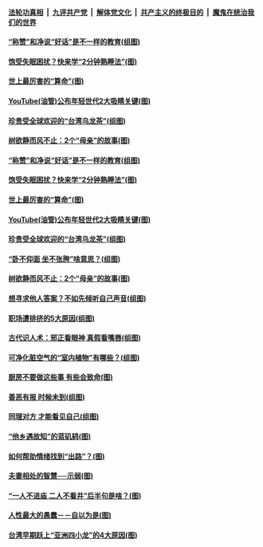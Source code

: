

####  [法轮功真相](../../../../basic/blob/master/README.md?t=11111731) &nbsp;|&nbsp; [九评共产党](../../../../9ping.md/blob/master/README.md?t=11111731) &nbsp;|&nbsp; [解体党文化](../../../../jtdwh.md/blob/master/README.md?t=11111731)  &nbsp;|&nbsp; [共产主义的终极目的](../../../../gczydzjmd.md/blob/master/README.md?t=11111731) &nbsp;|&nbsp; [魔鬼在统治我们的世界](../../../../mgztzwmdsj.md/blob/master/README.md?t=11111731) 

#### [“称赞”和净说“好话”是不一样的教育(组图)](../pages/p8/952047.md?t=11111731) 

#### [饱受失眠困扰？快来学“2分钟熟睡法”(图)](../pages/p8/952160.md?t=11111731) 

#### [世上最厉害的“算命”(图)](../pages/p8/951612.md?t=11111731) 

#### [YouTube(油管)公布年轻世代2大吸睛关键(图)](../pages/p8/952068.md?t=11111731) 

#### [珍贵受全球欢迎的“台湾乌龙茶”(组图)](../pages/p8/952055.md?t=11111731) 

#### [树欲静而风不止：2个“母亲”的故事(图)](../pages/p8/951629.md?t=11111731) 

#### [“称赞”和净说“好话”是不一样的教育(组图)](../pages/p8/952047.md?t=11111731) 

#### [饱受失眠困扰？快来学“2分钟熟睡法”(图)](../pages/p8/952160.md?t=11111731) 

#### [世上最厉害的“算命”(图)](../pages/p8/951612.md?t=11111731) 

#### [YouTube(油管)公布年轻世代2大吸睛关键(图)](../pages/p8/952068.md?t=11111731) 

#### [珍贵受全球欢迎的“台湾乌龙茶”(组图)](../pages/p8/952055.md?t=11111731) 

#### [“卧不仰面 坐不张胯”啥意思？(组图)](../pages/p8/952042.md?t=11111731) 

#### [树欲静而风不止：2个“母亲”的故事(图)](../pages/p8/951629.md?t=11111731) 

#### [想寻求他人答案？不如先倾听自己声音(组图)](../pages/p8/951953.md?t=11111731) 

#### [职场遭排挤的5大原因(组图)](../pages/p8/951951.md?t=11111731) 

#### [古代识人术：邪正看眼神 真假看嘴唇(组图)](../pages/p8/951935.md?t=11111731) 

#### [可净化脏空气的“室内植物”有哪些？(组图)](../pages/p8/951829.md?t=11111731) 

#### [厨房不要做这些事 有些会致命(图)](../pages/p8/951588.md?t=11111731) 

#### [善恶有报 时候未到(组图)](../pages/p8/951604.md?t=11111731) 

#### [同理对方 才能看见自己(组图)](../pages/p8/951802.md?t=11111731) 

#### [“他乡遇故知”的蓝矶鸫(图)](../pages/p8/951781.md?t=11111731) 

#### [如何帮助情绪找到“出路”？(图)](../pages/p8/951774.md?t=11111731) 

#### [夫妻相处的智慧──示弱(图)](../pages/p8/951772.md?t=11111731) 

#### [“一人不进庙 二人不看井”后半句是啥？(图)](../pages/p8/951728.md?t=11111731) 

#### [人性最大的愚蠢－－自以为是(图)](../pages/p8/951399.md?t=11111731) 

#### [台湾早期跃上“亚洲四小龙”的4大原因(图)](../pages/p8/951677.md?t=11111731) 

